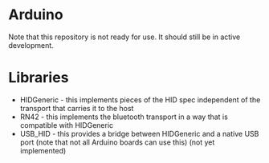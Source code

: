 Arduino
=======

Note that this repository is not ready for use. It should still be in active development.

Libraries
=========

* HIDGeneric - this implements pieces of the HID spec independent of the transport that carries it to the host
* RN42       - this implements the bluetooth transport in a way that is compatible with HIDGeneric
* USB_HID    - this provides a bridge between HIDGeneric and a native USB port (note that not all Arduino boards can use this) (not yet implemented)

 